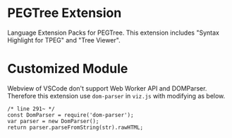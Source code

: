 # PEGTree Extension

Language Extension Packs for PEGTree.
This extension includes "Syntax Highlight for TPEG" and "Tree Viewer".

<!-- ## Syntax Highlight for TPEG -->

<!-- ## Tree Viewer -->

# Customized Module
Webview of VSCode don't support Web Worker API and DOMParser.
Therefore this extension use `dom-parser` in `viz.js` with modifying as below.

```
/* line 291~ */
const DomParser = require('dom-parser');
var parser = new DomParser();
return parser.parseFromString(str).rawHTML;
```

